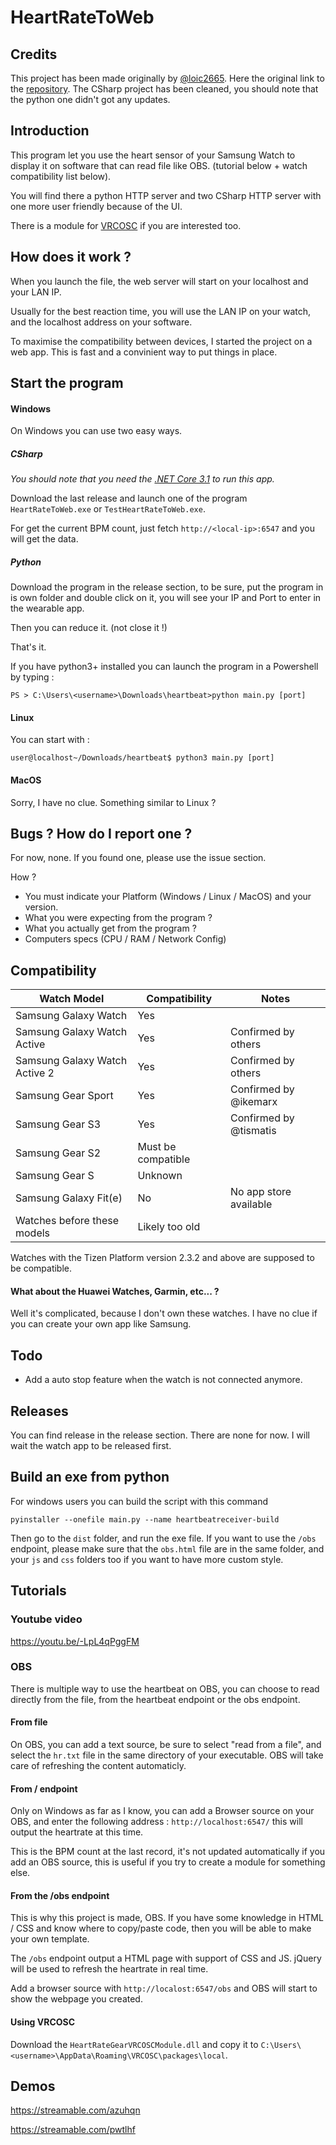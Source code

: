 # HeartRateToWeb

## Credits

This project has been made originally by [@loic2665](https://github.com/loic2665).
Here the original link to the [repository](https://github.com/loic2665/HeartRateToWeb).
The CSharp project has been cleaned, you should note that the python one didn't got any updates.

## Introduction

This program let you use the heart sensor of your Samsung Watch to display it on software that can read file like OBS. (tutorial below + watch compatibility list below). 

You will find there a python HTTP server and two CSharp HTTP server with one more user friendly because of the UI.

There is a module for [VRCOSC](https://github.com/VolcanicArts/VRCOSC) if you are interested too.

## How does it work ?

When you launch the file, the web server will start on your localhost and your LAN IP.

Usually for the best reaction time, you will use the LAN IP on your watch, and the localhost address on your software.

To maximise the compatibility between devices, I started the project on a web app. This is fast and a convinient way to put things in place.

## Start the program

#### Windows

On Windows you can use two easy ways.

##### CSharp

*You should note that you need the [.NET Core 3.1](https://dotnet.microsoft.com/fr-fr/download/dotnet/3.1) to run this app.*

Download the last release and launch one of the program `HeartRateToWeb.exe` or `TestHeartRateToWeb.exe`.

For get the current BPM count, just fetch `http://<local-ip>:6547` and you will get the data.

##### Python

Download the program in the release section, to be sure, put the program in is own folder
and double click on it, you will see your IP and Port to enter in the wearable app.

Then you can reduce it. (not close it !)

That's it.

If you have python3+ installed you can launch the program in a Powershell
by typing : 

```
PS > C:\Users\<username>\Downloads\heartbeat>python main.py [port]
``` 
#### Linux

You can start with : 
```
user@localhost~/Downloads/heartbeat$ python3 main.py [port]
```

#### MacOS

Sorry, I have no clue. Something similar to Linux ?

## Bugs ? How do I report one ?

For now, none. If you found one, please use the issue section.

How ? 

 - You must indicate your Platform (Windows / Linux / MacOS) and your version.
 - What you were expecting from the program ?
 - What you actually get from the program ?
 - Computers specs (CPU / RAM / Network Config)


## Compatibility


| Watch Model                        | Compatibility          | Notes                             |
|------------------------------------|------------------------|-----------------------------------|
| Samsung Galaxy Watch               | Yes                    |                                   |
| Samsung Galaxy Watch Active        | Yes                    | Confirmed by others               |
| Samsung Galaxy Watch Active 2      | Yes                    | Confirmed by others               |
| Samsung Gear Sport                 | Yes                    | Confirmed by @ikemarx             |
| Samsung Gear S3                    | Yes                    | Confirmed by @tismatis            |
| Samsung Gear S2                    | Must be compatible     |                                   |
| Samsung Gear S                     | Unknown                |                                   |
| Samsung Galaxy Fit(e)              | No                     | No app store available            |
| Watches before these models        | Likely too old         |                                   |

Watches with the Tizen Platform version 2.3.2 and above are supposed to be compatible.

#### What about the Huawei Watches, Garmin, etc... ?

Well it's complicated, because I don't own these watches. I have no clue if you can create your own app like Samsung.

## Todo

 - Add a auto stop feature when the watch is not connected anymore.

## Releases

You can find release in the release section. There are none for now.
I will wait the watch app to be released first.

## Build an exe from python

For windows users you can build the script with this command

```
pyinstaller --onefile main.py --name heartbeatreceiver-build
```

Then go to the `dist` folder, and run the exe file. If you want to use the `/obs` endpoint, please make sure that the `obs.html` file are in the 
same folder, and your `js` and `css` folders too if you want to have more custom style.

## Tutorials

### Youtube video

https://youtu.be/-LpL4qPggFM

### OBS

There is multiple way to use the heartbeat on OBS, you can choose to read directly from the file, from the heartbeat endpoint 
or the obs endpoint.

#### From file

On OBS, you can add a text source, be sure to select "read from a file", and select the `hr.txt` file in the same directory of your
executable. OBS will take care of refreshing the content automaticly.

#### From / endpoint

Only on Windows as far as I know, you can add a Browser source on your OBS, and enter the following
address : `http://localhost:6547/` this will output the heartrate at this time.

This is the BPM count at the last record, it's not updated automatically if you add an OBS source, this is useful if you try to create a module for something else.

#### From the /obs endpoint

This is why this project is made, OBS. If you have some knowledge in HTML / CSS and know where to copy/paste code, then
you will be able to make your own template.

The `/obs` endpoint output a HTML page with support of CSS and JS. 
jQuery will be used to refresh the heartrate in real time.

Add a browser source with `http://localost:6547/obs` and OBS will start to show the webpage you created.

#### Using VRCOSC

Download the `HeartRateGearVRCOSCModule.dll` and copy it to `C:\Users\<username>\AppData\Roaming\VRCOSC\packages\local`.

## Demos 

https://streamable.com/azuhqn

https://streamable.com/pwtlhf

